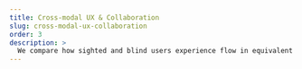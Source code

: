 ```yaml
---
title: Cross-modal UX & Collaboration
slug: cross-modal-ux-collaboration
order: 3
description: >
  We compare how sighted and blind users experience flow in equivalent tasks, such as data analysis or learning, to develop shared design principles for collaboration and collective experience.
---
```

